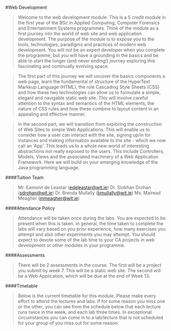 #Web Development

>Welcome to the web development module. This is a 5 credit module in the first year of the BSc in Applied Computing, Computer Forensics and Entertainment Systems programmes. Think of the module as a first journey into the world of web site and web application development. The purpose of the module is to expose you to the tools, technologies, paradigms and practices of modern web development. You will not be an expert developer when you complete the programme, but you will have a grounding in the basics and be able to start the longer (and never ending!) journey exploring this fascinating and continually evolving space.

>The first part of this journey we will uncover the basics components a web page, learn the fundamental of structure of the HyperText Markkup Language (HTML), the role Cascading Style Sheets (CSS) and how these two technologies can allow us to formulate a simple, elegant and navigable static web site. This will involve careful attention to the syntax and semantics of the HTML elements, the nature of CSS rules and how these combine to layout content in an appealing and effective manner.

>In the second part, we will transition from exploring the construction of Web Sites to simple Web Applications. This will enable us to consider how a user can interact with the site, signing up/in for instances and making information available to the site - which we now call an 'App'. This leads us to a whole new world of interesting abstractions not really exposed to the users. This include Controllers, Models, Views and the associated machinery of a Web Application Framework. Here we will build on your emerging knowledge of the Java programming language.

####Tuition Team

>Mr. Eamonn de Leastar (edeleastar@wit.ie)
>Dr. Siobhan Drohan (sdrohan@wit.ie)
>Dr. Brenda Mullally (bmullally@wit.ie)
>Ms. Mairead Meagher (mmeagher@wit.ie)

####Attendance Policy

>Attendance will be taken once during the labs. You are expected to be present when this is taken. In general, the time taken to complete the labs will vary based on you prior experience, how many exercises you attempt and also other experiments you may attempt. You should expect to devote some of the lab time to your CA projects in web development or other modules in your programme.

####Assessments

>There will be 2 assessments in the course. The first will be a project you submit by week 7. This will be a static web site. The second will be a Web Application, which will be due at the end of Week 13.

####Timetable

>Below is the current timetable for this module. Please make every effort to attend the lectures and labs. If for some reason you miss one or the other, you can see from the schedule below that each lecture runs twice in the week, and each lab three times. In exceptional circumstances you can come in to a lab/lecture that is not scheduled for your group of you miss out for some reason.
